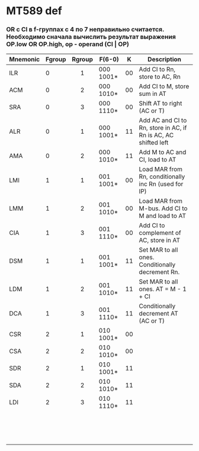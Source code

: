 # MT589 def


### OR с CI в f-группах с 4 по 7 неправильно считается. Необходимо сначала вычислить результат выражения OP.low OR OP.high, op - operand  (CI | OP)

| Mnemonic | Fgroup | Rgroup | F(6-0)    | K  | Description                                                    |
|----------|--------|:------:|-----------|----|----------------------------------------------------------------|
| ILR      | 0      | 1      | 000 1001* | 00 | Add CI to Rn, store to AC, Rn                                  |
| ACM      | 0      | 2      | 000 1010* | 00 | Add CI to M, store sum in AT                                   |
| SRA      | 0      | 3      | 000 1110* | 00 | Shift AT to right (AC or T)                                    |
| ALR      | 0      | 1      | 000 1001* | 11 | Add AC and CI to Rn, store in AC, if Rn is AC, AC shifted left |
| AMA      | 0      | 2      | 000 1010* | 11 | Add M to AC and CI, load to AT                                 |
| LMI      | 1      | 1      | 001 1001* | 00 | Load MAR from Rn, conditionally inc Rn (used for IP)           |
| LMM      | 1      | 2      | 001 1010* | 00 | Load MAR from M-bus. Add CI to M and load to AT                |
| CIA      | 1      | 3      | 001 1110* | 00 | Add CI to complement of AC, store in AT                        |
| DSM      | 1      | 1      | 001 1001* | 11 | Set MAR to all ones. Conditionally decrement Rn.               |
| LDM      | 1      | 2      | 001 1010* | 11 | Set MAR to all ones. AT = M - 1 + CI                           |
| DCA      | 1      | 3      | 001 1110* | 11 | Conditionally decrement AT (AC or T)                           |
| CSR      | 2      | 1      | 010 1001* | 00 |                                                                |
| CSA      | 2      | 2      | 010 1010* | 00 |                                                                |
| SDR      | 2      | 1      | 010 1001* | 11 |                                                                |
| SDA      | 2      | 2      | 010 1010* | 11 |                                                                |
| LDI      | 2      | 3      | 010 1110* | 11 |                                                                |
|          |        |        |           |    |                                                                |
|          |        |        |           |    |                                                                |
|          |        |        |           |    |                                                                |
|          |        |        |           |    |                                                                |
|          |        |        |           |    |                                                                |
|          |        |        |           |    |                                                                |
|          |        |        |           |    |                                                                |
|          |        |        |           |    |                                                                |
|          |        |        |           |    |                                                                |
|          |        |        |           |    |                                                                |
|          |        |        |           |    |                                                                |
|          |        |        |           |    |                                                                |
|          |        |        |           |    |                                                                |
|          |        |        |           |    |                                                                |
|          |        |        |           |    |                                                                |
